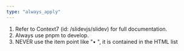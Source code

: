 ```yaml
---
type: "always_apply"
---
```


1. Refer to Context7 (id: /slidevjs/slidev) for full documentation.
2. Always use pnpm to develop.
3. NEVER use the item point like "• ", it is contained in the HTML list